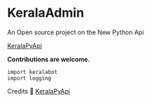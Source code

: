 # KeralaAdmin

An Open source project on the New Python Api

[KeralaPyApi](https://pypi.org/project/KeralaPyApi/)

**Contributions are welcome.**

```
import keralabot
import logging
```

Credits 💖 [KeralaPyApi](t.me/Keralasbots)
